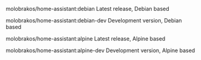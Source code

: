 molobrakos/home-assistant:debian
Latest release, Debian based

molobrakos/home-assistant:debian-dev
Development version, Debian based

molobrakos/home-assistant:alpine
Latest release, Alpine based

molobrakos/home-assistant:alpine-dev
Development version, Alpine based
